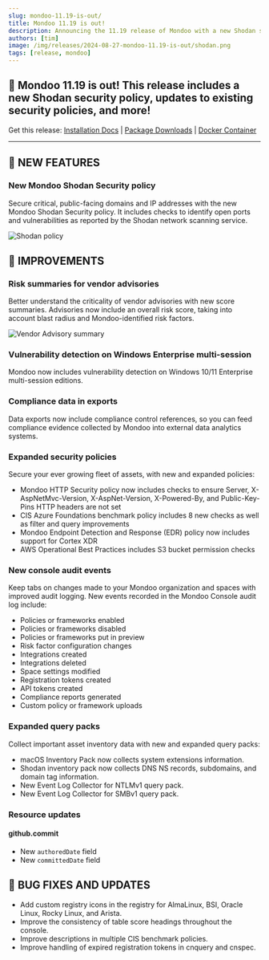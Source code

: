 ```yaml
---
slug: mondoo-11.19-is-out/
title: Mondoo 11.19 is out!
description: Announcing the 11.19 release of Mondoo with a new Shodan security policy, security policy updates, and more!
authors: [tim]
image: /img/releases/2024-08-27-mondoo-11.19-is-out/shodan.png
tags: [release, mondoo]
---
```


## 🥳 Mondoo 11.19 is out! This release includes a new Shodan security policy, updates to existing security policies, and more!

Get this release: [Installation Docs](https://mondoo.com/docs/cnspec/) | [Package Downloads](https://releases.mondoo.com/cnspec/) | [Docker Container](https://hub.docker.com/r/mondoo/cnspec)

---

## 🎉 NEW FEATURES

### New Mondoo Shodan Security policy

Secure critical, public-facing domains and IP addresses with the new Mondoo Shodan Security policy. It includes checks to identify open ports and vulnerabilities as reported by the Shodan network scanning service.

![Shodan policy](/img/releases/2024-08-27-mondoo-11.19-is-out/shodan.png)

## 🧹 IMPROVEMENTS

### Risk summaries for vendor advisories

Better understand the criticality of vendor advisories with new score summaries. Advisories now include an overall risk score, taking into account blast radius and Mondoo-identified risk factors.

![Vendor Advisory summary](/img/releases/2024-08-27-mondoo-11.19-is-out/advisory.png)

### Vulnerability detection on Windows Enterprise multi-session

Mondoo now includes vulnerability detection on Windows 10/11 Enterprise multi-session editions.

### Compliance data in exports

Data exports now include compliance control references, so you can feed compliance evidence collected by Mondoo into external data analytics systems.

### Expanded security policies

Secure your ever growing fleet of assets, with new and expanded policies:

- Mondoo HTTP Security policy now includes checks to ensure Server, X-AspNetMvc-Version, X-AspNet-Version, X-Powered-By, and Public-Key-Pins HTTP headers are not set
- CIS Azure Foundations benchmark policy includes 8 new checks as well as filter and query improvements
- Mondoo Endpoint Detection and Response (EDR) policy now includes support for Cortex XDR
- AWS Operational Best Practices includes S3 bucket permission checks

### New console audit events

Keep tabs on changes made to your Mondoo organization and spaces with improved audit logging. New events recorded in the Mondoo Console audit log include:

- Policies or frameworks enabled
- Policies or frameworks disabled
- Policies or frameworks put in preview
- Risk factor configuration changes
- Integrations created
- Integrations deleted
- Space settings modified
- Registration tokens created
- API tokens created
- Compliance reports generated
- Custom policy or framework uploads

### Expanded query packs

Collect important asset inventory data with new and expanded query packs:

- macOS Inventory Pack now collects system extensions information.
- Shodan inventory pack now collects DNS NS records, subdomains, and domain tag information.
- New Event Log Collector for NTLMv1 query pack.
- New Event Log Collector for SMBv1 query pack.

### Resource updates

#### github.commit

- New `authoredDate` field
- New `committedDate` field

## 🐛 BUG FIXES AND UPDATES

- Add custom registry icons in the registry for AlmaLinux, BSI, Oracle Linux, Rocky Linux, and Arista.
- Improve the consistency of table score headings throughout the console.
- Improve descriptions in multiple CIS benchmark policies.
- Improve handling of expired registration tokens in cnquery and cnspec.
